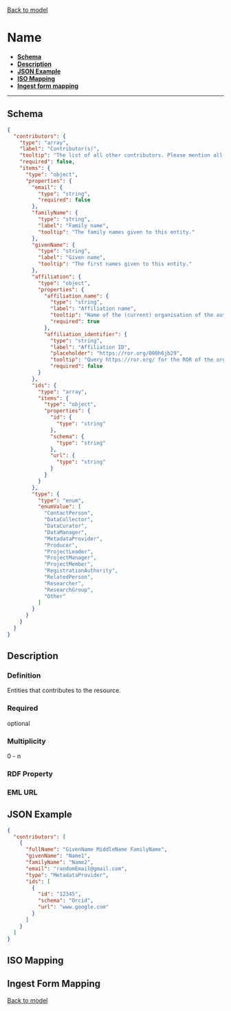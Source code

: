 [Back to model](_base.md)

# Name

- **[Schema](#schema)**
- **[Description](#description)**
- **[JSON Example](#json-example)**
- **[ISO Mapping](#iso-mapping)**
- **[Ingest form mapping](#ingest-form-mapping)**
---
## Schema
```json
{
  "contributors": {
    "type": "array",
    "label": "Contributor(s)",
    "tooltip": "The list of all other contributors. Please mention all persons that were relevant in the creation of the resource.",
    "required": false,
    "items": {
      "type": "object",
      "properties": {
        "email": {
          "type": "string",
          "required": false
        },
        "familyName": {
          "type": "string",
          "label": "Family name",
          "tooltip": "The family names given to this entity."
        },
        "givenName": {
          "type": "string",
          "label": "Given name",
          "tooltip": "The first names given to this entity."
        },
        "affiliation": {
          "type": "object",
          "properties": {
            "affiliation_name": {
              "type": "string",
              "label": "Affiliation name",
              "tooltip": "Name of the (current) organisation of the author.",
              "required": true
            },
            "affiliation_identifier": {
              "type": "string",
              "label": "Affiliation ID",
              "placeholder": "https://ror.org/000h6jb29",
              "tooltip": "Query https://ror.org/ for the ROR of the organisation",
              "required": false
          }
        },
        "ids": {
          "type": "array",
          "items": {
            "type": "object",
            "properties": {
              "id": {
                "type": "string"
              },
              "schema": {
                "type": "string"
              },
              "url": {
                "type": "string"
              }
            }
          }
        },
        "type": {
          "type": "enum",
          "enumValue": [
            "ContactPerson",
            "DataCollector",
            "DataCurator",
            "DataManager",
            "MetadataProvider",
            "Producer",
            "ProjectLeader",
            "ProjectManager",
            "ProjectMember",
            "RegistrationAuthority",
            "RelatedPerson",
            "Researcher",
            "ResearchGroup",
            "Other"
          ]
        }
      }
    }
  }
}
```
## Description
### Definition
Entities that contributes to the resource. 
### Required
optional
### Multiplicity
0 - n
### RDF Property
### EML URL

## JSON Example
```json
{
  "contributors": [
    {
      "fullName": "GivenName MiddleName FamilyName",
      "givenName": "Name1",
      "familyName": "Name2",
      "email": "randomEmail@gmail.com",
      "type": "MetadataProvider",
      "ids": [
        {
          "id": "12345",
          "schema": "Orcid",
          "url": "www.google.com"
        }
      ]
    }
  ]
}
```
## ISO Mapping
## Ingest Form Mapping


[Back to model](_base.md)
